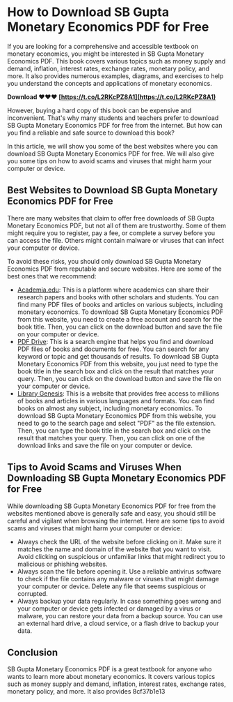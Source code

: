# How to Download SB Gupta Monetary Economics PDF for Free
 
If you are looking for a comprehensive and accessible textbook on monetary economics, you might be interested in SB Gupta Monetary Economics PDF. This book covers various topics such as money supply and demand, inflation, interest rates, exchange rates, monetary policy, and more. It also provides numerous examples, diagrams, and exercises to help you understand the concepts and applications of monetary economics.
 
**Download ❤❤❤ [https://t.co/L2RKcPZ8A1](https://t.co/L2RKcPZ8A1)**


 
However, buying a hard copy of this book can be expensive and inconvenient. That's why many students and teachers prefer to download SB Gupta Monetary Economics PDF for free from the internet. But how can you find a reliable and safe source to download this book?
 
In this article, we will show you some of the best websites where you can download SB Gupta Monetary Economics PDF for free. We will also give you some tips on how to avoid scams and viruses that might harm your computer or device.
 
## Best Websites to Download SB Gupta Monetary Economics PDF for Free
 
There are many websites that claim to offer free downloads of SB Gupta Monetary Economics PDF, but not all of them are trustworthy. Some of them might require you to register, pay a fee, or complete a survey before you can access the file. Others might contain malware or viruses that can infect your computer or device.
 
To avoid these risks, you should only download SB Gupta Monetary Economics PDF from reputable and secure websites. Here are some of the best ones that we recommend:
 
- [Academia.edu](https://www.academia.edu/): This is a platform where academics can share their research papers and books with other scholars and students. You can find many PDF files of books and articles on various subjects, including monetary economics. To download SB Gupta Monetary Economics PDF from this website, you need to create a free account and search for the book title. Then, you can click on the download button and save the file on your computer or device.
- [PDF Drive](https://www.pdfdrive.com/): This is a search engine that helps you find and download PDF files of books and documents for free. You can search for any keyword or topic and get thousands of results. To download SB Gupta Monetary Economics PDF from this website, you just need to type the book title in the search box and click on the result that matches your query. Then, you can click on the download button and save the file on your computer or device.
- [Library Genesis](https://www.libgen.is/): This is a website that provides free access to millions of books and articles in various languages and formats. You can find books on almost any subject, including monetary economics. To download SB Gupta Monetary Economics PDF from this website, you need to go to the search page and select "PDF" as the file extension. Then, you can type the book title in the search box and click on the result that matches your query. Then, you can click on one of the download links and save the file on your computer or device.

## Tips to Avoid Scams and Viruses When Downloading SB Gupta Monetary Economics PDF for Free
 
While downloading SB Gupta Monetary Economics PDF for free from the websites mentioned above is generally safe and easy, you should still be careful and vigilant when browsing the internet. Here are some tips to avoid scams and viruses that might harm your computer or device:

- Always check the URL of the website before clicking on it. Make sure it matches the name and domain of the website that you want to visit. Avoid clicking on suspicious or unfamiliar links that might redirect you to malicious or phishing websites.
- Always scan the file before opening it. Use a reliable antivirus software to check if the file contains any malware or viruses that might damage your computer or device. Delete any file that seems suspicious or corrupted.
- Always backup your data regularly. In case something goes wrong and your computer or device gets infected or damaged by a virus or malware, you can restore your data from a backup source. You can use an external hard drive, a cloud service, or a flash drive to backup your data.

## Conclusion
 
SB Gupta Monetary Economics PDF is a great textbook for anyone who wants to learn more about monetary economics. It covers various topics such as money supply and demand, inflation, interest rates, exchange rates, monetary policy, and more. It also provides
 8cf37b1e13
 
